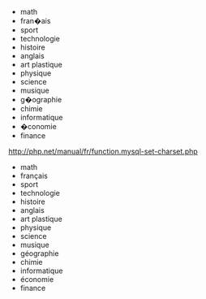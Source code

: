 * math
* fran�ais
* sport
* technologie
* histoire
* anglais
* art plastique
* physique
* science
* musique
* g�ographie
* chimie
* informatique
* �conomie
* finance

http://php.net/manual/fr/function.mysql-set-charset.php

* math
* français
* sport
* technologie
* histoire
* anglais
* art plastique
* physique
* science
* musique
* géographie
* chimie
* informatique
* économie
* finance